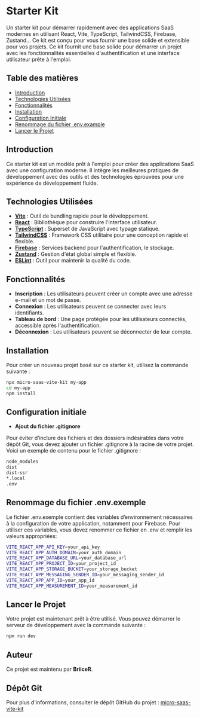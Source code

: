 # Starter Kit

Un starter kit pour démarrer rapidement avec des applications SaaS modernes en utilisant React, Vite, TypeScript, TailwindCSS, Firebase, Zustand... Ce kit est conçu pour vous fournir une base solide et extensible pour vos projets.
Ce kit fournit une base solide pour démarrer un projet avec les fonctionnalités essentielles d'authentification et une interface utilisateur prête à l'emploi.

## Table des matières

- [Introduction](#introduction)
- [Technologies Utilisées](#technologies-utilisées)
- [Fonctionnalités](#fonctionnalités)
- [Installation](#installation)
- [Configuration Initiale](#configuration-initiale)
- [Renommage du fichier .env.example](#renommage-du-fichier-envexample)
- [Lancer le Projet](#lancer-le-projet)

## Introduction

Ce starter kit est un modèle prêt à l'emploi pour créer des applications SaaS avec une configuration moderne. Il intègre les meilleures pratiques de développement avec des outils et des technologies éprouvées pour une expérience de développement fluide.

## Technologies Utilisées

- **[Vite](https://vitejs.dev/)** : Outil de bundling rapide pour le développement.
- **[React](https://reactjs.org/)** : Bibliothèque pour construire l'interface utilisateur.
- **[TypeScript](https://www.typescriptlang.org/)** : Superset de JavaScript avec typage statique.
- **[TailwindCSS](https://tailwindcss.com/)** : Framework CSS utilitaire pour une conception rapide et flexible.
- **[Firebase](https://firebase.google.com/)** : Services backend pour l'authentification, le stockage.
- **[Zustand](https://docs.pmnd.rs/zustand/getting-started/introduction)** : Gestion d'état global simple et flexible.
- **[ESLint](https://eslint.org/)** : Outil pour maintenir la qualité du code.

## Fonctionnalités

- **Inscription** : Les utilisateurs peuvent créer un compte avec une adresse e-mail et un mot de passe.
- **Connexion** : Les utilisateurs peuvent se connecter avec leurs identifiants.
- **Tableau de bord** : Une page protégée pour les utilisateurs connectés, accessible après l'authentification.
- **Déconnexion** : Les utilisateurs peuvent se déconnecter de leur compte.

## Installation

Pour créer un nouveau projet basé sur ce starter kit, utilisez la commande suivante :

```bash
npx micro-saas-vite-kit my-app
cd my-app
npm install
```

## Configuration initiale

- **Ajout du fichier .gitignore**

Pour éviter d’inclure des fichiers et des dossiers indésirables dans votre dépôt Git, vous devez ajouter un fichier .gitignore à la racine de votre projet. Voici un exemple de contenu pour le fichier .gitignore :

```bash
node_modules
dist
dist-ssr
*.local
.env
```

## Renommage du fichier .env.exemple

Le fichier .env.exemple contient des variables d’environnement nécessaires à la configuration de votre application, notamment pour Firebase. Pour utiliser ces variables, vous devez renommer ce fichier en .env et remplir les valeurs appropriées:

```bash
VITE_REACT_APP_API_KEY=your_api_key
VITE_REACT_APP_AUTH_DOMAIN=your_auth_domain
VITE_REACT_APP_DATABASE_URL=your_database_url
VITE_REACT_APP_PROJECT_ID=your_project_id
VITE_REACT_APP_STORAGE_BUCKET=your_storage_bucket
VITE_REACT_APP_MESSAGING_SENDER_ID=your_messaging_sender_id
VITE_REACT_APP_APP_ID=your_app_id
VITE_REACT_APP_MEASUREMENT_ID=your_measurement_id
```

## Lancer le Projet

Votre projet est maintenant prêt à être utilisé. Vous pouvez démarrer le serveur de développement avec la commande suivante :

```bash
npm run dev
```

## Auteur

Ce projet est maintenu par **BriiceR**.

## Dépôt Git

Pour plus d'informations, consulter le dépôt GitHub du projet : [micro-saas-vite-kit](https://github.com/BriiceR/micro-saas-vite-kit)

